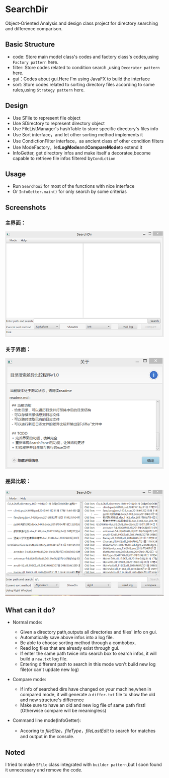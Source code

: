 # SearchDir
Object-Oriented Analysis and design class project for directory searching and difference
comparison.

## Basic Structure
- code: Store main model class's codes and factory class's codes,using `Factory pattern` here.
- filter: Store codes related to condition search ,using `Decorator pattern` here.
- gui：Codes about gui.Here I'm using JavaFX to build the interface
- sort: Store codes related to sorting directory files according to some rules,using `Strategy pattern` here.


## Design
- Use SFile to represent file object
- Use SDirectory to represent directory object
- Use FileListManager's hashTable to store specific directory's files info
- Use Sort interface，and let other sorting method implements it
- Use CondictionFilter interface，as ancient class of other condition filters
- Use ModeFactory，let**LogMode**and**CompareMode**to extend it
- InfoGetter, get directory infos and make itself a decoratee,become capable to retrieve file infos filtered by`Condiction`

## Usage
- Run `SearchGui` for most of the functions with nice interface
- Or `InfoGetter.main()` for only search by some criterias
## Screenshots

### 主界面：
![main](/screenshot/main.png)

### 关于界面：
![about](/screenshot/about.png)

### 差异比较：
![compare](/screenshot/compare.png)

## What can it do?
+ Normal mode:
    - Given a directory path,outputs all directories and files' info on gui.
    - Automatically save above infos into a log file.
    - Be able to choose sorting method through a combobox.
    - Read log files that are already exist through gui.
    - If enter the same path twice into search box to search infos, it will 
    build a `new.txt` log file.
    - Entering different path to search in this mode won't build new log file(or can't update new log)

+ Compare mode:
    - If info of searched dirs have changed on your machine,when in compared mode,
    it will generate a `differ.txt` file to show the old and new structure's difference
    - Make sure to have an old and new log file of same path first!(Otherwise compare will be meaningless)

+ Command line mode(InfoGetter):
    - Accoring to *fileSize*，*fileType*，*fileLastEdit* to search for matches and output in the console.

## Noted
I tried to make `SFile` class integrated with `builder pattern`,but I soon found it unnecessary and remove the code.
